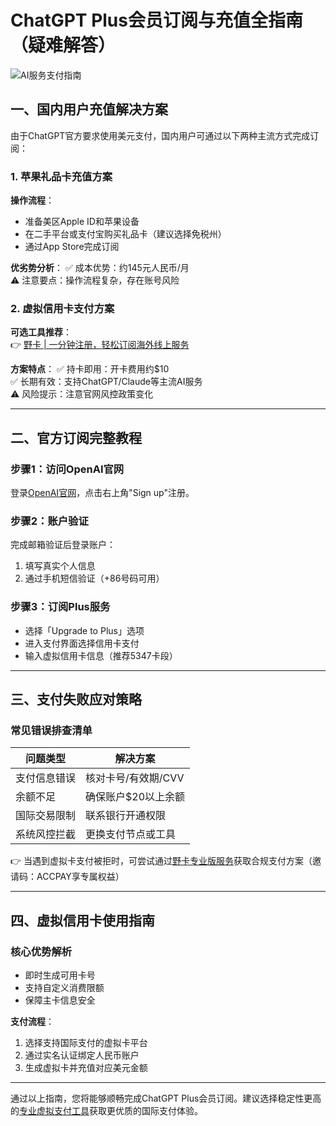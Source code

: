 # ChatGPT Plus会员订阅与充值全指南（疑难解答）

![AI服务支付指南](https://bbtdd.com/wp-content/uploads/img/215239467753.webp)

## 一、国内用户充值解决方案
由于ChatGPT官方要求使用美元支付，国内用户可通过以下两种主流方式完成订阅：

### 1. 苹果礼品卡充值方案
**操作流程**：
- 准备美区Apple ID和苹果设备
- 在二手平台或支付宝购买礼品卡（建议选择免税州）
- 通过App Store完成订阅

**优劣势分析**：
✅ 成本优势：约145元人民币/月  
⚠️ 注意要点：操作流程复杂，存在账号风险

### 2. 虚拟信用卡支付方案
**可选工具推荐**：  
👉 [野卡 | 一分钟注册，轻松订阅海外线上服务](https://bbtdd.com/yeka)

**方案特点**：
✅ 持卡即用：开卡费用约$10  
✅ 长期有效：支持ChatGPT/Claude等主流AI服务  
⚠️ 风险提示：注意官网风控政策变化

---

## 二、官方订阅完整教程
### 步骤1：访问OpenAI官网
登录[OpenAI官网](https://platform.openai.com/signup)，点击右上角"Sign up"注册。

### 步骤2：账户验证
完成邮箱验证后登录账户：

1. 填写真实个人信息
2. 通过手机短信验证（+86号码可用）

### 步骤3：订阅Plus服务
- 选择「Upgrade to Plus」选项
- 进入支付界面选择信用卡支付
- 输入虚拟信用卡信息（推荐5347卡段）

---

## 三、支付失败应对策略
### 常见错误排查清单
| 问题类型 | 解决方案 |
|---------|----------|
| 支付信息错误 | 核对卡号/有效期/CVV |
| 余额不足 | 确保账户$20以上余额 |
| 国际交易限制 | 联系银行开通权限 |
| 系统风控拦截 | 更换支付节点或工具 |

👉 当遇到虚拟卡支付被拒时，可尝试通过[野卡专业版服务](https://bbtdd.com/yeka)获取合规支付方案（邀请码：ACCPAY享专属权益）

---

## 四、虚拟信用卡使用指南
### 核心优势解析
- 即时生成可用卡号
- 支持自定义消费限额
- 保障主卡信息安全

**支付流程**：
1. 选择支持国际支付的虚拟卡平台
2. 通过实名认证绑定人民币账户
3. 生成虚拟卡并充值对应美元金额

---

通过以上指南，您将能够顺畅完成ChatGPT Plus会员订阅。建议选择稳定性更高的[专业虚拟支付工具](https://bbtdd.com/yeka)获取更优质的国际支付体验。
